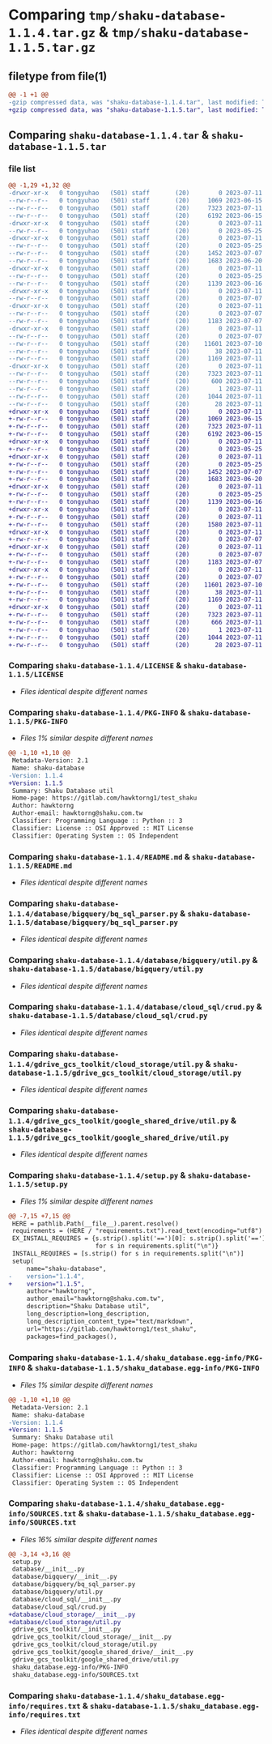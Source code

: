 # Comparing `tmp/shaku-database-1.1.4.tar.gz` & `tmp/shaku-database-1.1.5.tar.gz`

## filetype from file(1)

```diff
@@ -1 +1 @@
-gzip compressed data, was "shaku-database-1.1.4.tar", last modified: Tue Jul 11 09:00:53 2023, max compression
+gzip compressed data, was "shaku-database-1.1.5.tar", last modified: Tue Jul 11 09:10:42 2023, max compression
```

## Comparing `shaku-database-1.1.4.tar` & `shaku-database-1.1.5.tar`

### file list

```diff
@@ -1,29 +1,32 @@
-drwxr-xr-x   0 tongyuhao   (501) staff       (20)        0 2023-07-11 09:00:53.799610 shaku-database-1.1.4/
--rw-r--r--   0 tongyuhao   (501) staff       (20)     1069 2023-06-15 08:18:42.000000 shaku-database-1.1.4/LICENSE
--rw-r--r--   0 tongyuhao   (501) staff       (20)     7323 2023-07-11 09:00:53.799417 shaku-database-1.1.4/PKG-INFO
--rw-r--r--   0 tongyuhao   (501) staff       (20)     6192 2023-06-15 08:05:19.000000 shaku-database-1.1.4/README.md
-drwxr-xr-x   0 tongyuhao   (501) staff       (20)        0 2023-07-11 09:00:53.796421 shaku-database-1.1.4/database/
--rw-r--r--   0 tongyuhao   (501) staff       (20)        0 2023-05-25 07:00:04.000000 shaku-database-1.1.4/database/__init__.py
-drwxr-xr-x   0 tongyuhao   (501) staff       (20)        0 2023-07-11 09:00:53.796924 shaku-database-1.1.4/database/bigquery/
--rw-r--r--   0 tongyuhao   (501) staff       (20)        0 2023-05-25 07:00:04.000000 shaku-database-1.1.4/database/bigquery/__init__.py
--rw-r--r--   0 tongyuhao   (501) staff       (20)     1452 2023-07-07 09:40:34.000000 shaku-database-1.1.4/database/bigquery/bq_sql_parser.py
--rw-r--r--   0 tongyuhao   (501) staff       (20)     1683 2023-06-20 03:32:33.000000 shaku-database-1.1.4/database/bigquery/util.py
-drwxr-xr-x   0 tongyuhao   (501) staff       (20)        0 2023-07-11 09:00:53.797312 shaku-database-1.1.4/database/cloud_sql/
--rw-r--r--   0 tongyuhao   (501) staff       (20)        0 2023-05-25 07:00:04.000000 shaku-database-1.1.4/database/cloud_sql/__init__.py
--rw-r--r--   0 tongyuhao   (501) staff       (20)     1139 2023-06-16 06:51:48.000000 shaku-database-1.1.4/database/cloud_sql/crud.py
-drwxr-xr-x   0 tongyuhao   (501) staff       (20)        0 2023-07-11 09:00:53.797679 shaku-database-1.1.4/gdrive_gcs_toolkit/
--rw-r--r--   0 tongyuhao   (501) staff       (20)        0 2023-07-07 09:40:26.000000 shaku-database-1.1.4/gdrive_gcs_toolkit/__init__.py
-drwxr-xr-x   0 tongyuhao   (501) staff       (20)        0 2023-07-11 09:00:53.797927 shaku-database-1.1.4/gdrive_gcs_toolkit/cloud_storage/
--rw-r--r--   0 tongyuhao   (501) staff       (20)        0 2023-07-07 09:40:26.000000 shaku-database-1.1.4/gdrive_gcs_toolkit/cloud_storage/__init__.py
--rw-r--r--   0 tongyuhao   (501) staff       (20)     1183 2023-07-07 09:40:26.000000 shaku-database-1.1.4/gdrive_gcs_toolkit/cloud_storage/util.py
-drwxr-xr-x   0 tongyuhao   (501) staff       (20)        0 2023-07-11 09:00:53.798367 shaku-database-1.1.4/gdrive_gcs_toolkit/google_shared_drive/
--rw-r--r--   0 tongyuhao   (501) staff       (20)        0 2023-07-07 09:40:26.000000 shaku-database-1.1.4/gdrive_gcs_toolkit/google_shared_drive/__init__.py
--rw-r--r--   0 tongyuhao   (501) staff       (20)    11601 2023-07-10 06:30:13.000000 shaku-database-1.1.4/gdrive_gcs_toolkit/google_shared_drive/util.py
--rw-r--r--   0 tongyuhao   (501) staff       (20)       38 2023-07-11 09:00:53.799652 shaku-database-1.1.4/setup.cfg
--rw-r--r--   0 tongyuhao   (501) staff       (20)     1169 2023-07-11 09:00:26.000000 shaku-database-1.1.4/setup.py
-drwxr-xr-x   0 tongyuhao   (501) staff       (20)        0 2023-07-11 09:00:53.799229 shaku-database-1.1.4/shaku_database.egg-info/
--rw-r--r--   0 tongyuhao   (501) staff       (20)     7323 2023-07-11 09:00:53.000000 shaku-database-1.1.4/shaku_database.egg-info/PKG-INFO
--rw-r--r--   0 tongyuhao   (501) staff       (20)      600 2023-07-11 09:00:53.000000 shaku-database-1.1.4/shaku_database.egg-info/SOURCES.txt
--rw-r--r--   0 tongyuhao   (501) staff       (20)        1 2023-07-11 09:00:53.000000 shaku-database-1.1.4/shaku_database.egg-info/dependency_links.txt
--rw-r--r--   0 tongyuhao   (501) staff       (20)     1044 2023-07-11 09:00:53.000000 shaku-database-1.1.4/shaku_database.egg-info/requires.txt
--rw-r--r--   0 tongyuhao   (501) staff       (20)       28 2023-07-11 09:00:53.000000 shaku-database-1.1.4/shaku_database.egg-info/top_level.txt
+drwxr-xr-x   0 tongyuhao   (501) staff       (20)        0 2023-07-11 09:10:42.467533 shaku-database-1.1.5/
+-rw-r--r--   0 tongyuhao   (501) staff       (20)     1069 2023-06-15 08:18:42.000000 shaku-database-1.1.5/LICENSE
+-rw-r--r--   0 tongyuhao   (501) staff       (20)     7323 2023-07-11 09:10:42.467350 shaku-database-1.1.5/PKG-INFO
+-rw-r--r--   0 tongyuhao   (501) staff       (20)     6192 2023-06-15 08:05:19.000000 shaku-database-1.1.5/README.md
+drwxr-xr-x   0 tongyuhao   (501) staff       (20)        0 2023-07-11 09:10:42.464006 shaku-database-1.1.5/database/
+-rw-r--r--   0 tongyuhao   (501) staff       (20)        0 2023-05-25 07:00:04.000000 shaku-database-1.1.5/database/__init__.py
+drwxr-xr-x   0 tongyuhao   (501) staff       (20)        0 2023-07-11 09:10:42.464536 shaku-database-1.1.5/database/bigquery/
+-rw-r--r--   0 tongyuhao   (501) staff       (20)        0 2023-05-25 07:00:04.000000 shaku-database-1.1.5/database/bigquery/__init__.py
+-rw-r--r--   0 tongyuhao   (501) staff       (20)     1452 2023-07-07 09:40:34.000000 shaku-database-1.1.5/database/bigquery/bq_sql_parser.py
+-rw-r--r--   0 tongyuhao   (501) staff       (20)     1683 2023-06-20 03:32:33.000000 shaku-database-1.1.5/database/bigquery/util.py
+drwxr-xr-x   0 tongyuhao   (501) staff       (20)        0 2023-07-11 09:10:42.465004 shaku-database-1.1.5/database/cloud_sql/
+-rw-r--r--   0 tongyuhao   (501) staff       (20)        0 2023-05-25 07:00:04.000000 shaku-database-1.1.5/database/cloud_sql/__init__.py
+-rw-r--r--   0 tongyuhao   (501) staff       (20)     1139 2023-06-16 06:51:48.000000 shaku-database-1.1.5/database/cloud_sql/crud.py
+drwxr-xr-x   0 tongyuhao   (501) staff       (20)        0 2023-07-11 09:10:42.465467 shaku-database-1.1.5/database/cloud_storage/
+-rw-r--r--   0 tongyuhao   (501) staff       (20)        0 2023-07-11 09:09:30.000000 shaku-database-1.1.5/database/cloud_storage/__init__.py
+-rw-r--r--   0 tongyuhao   (501) staff       (20)     1580 2023-07-11 09:00:21.000000 shaku-database-1.1.5/database/cloud_storage/util.py
+drwxr-xr-x   0 tongyuhao   (501) staff       (20)        0 2023-07-11 09:10:42.465708 shaku-database-1.1.5/gdrive_gcs_toolkit/
+-rw-r--r--   0 tongyuhao   (501) staff       (20)        0 2023-07-07 09:40:26.000000 shaku-database-1.1.5/gdrive_gcs_toolkit/__init__.py
+drwxr-xr-x   0 tongyuhao   (501) staff       (20)        0 2023-07-11 09:10:42.465937 shaku-database-1.1.5/gdrive_gcs_toolkit/cloud_storage/
+-rw-r--r--   0 tongyuhao   (501) staff       (20)        0 2023-07-07 09:40:26.000000 shaku-database-1.1.5/gdrive_gcs_toolkit/cloud_storage/__init__.py
+-rw-r--r--   0 tongyuhao   (501) staff       (20)     1183 2023-07-07 09:40:26.000000 shaku-database-1.1.5/gdrive_gcs_toolkit/cloud_storage/util.py
+drwxr-xr-x   0 tongyuhao   (501) staff       (20)        0 2023-07-11 09:10:42.466328 shaku-database-1.1.5/gdrive_gcs_toolkit/google_shared_drive/
+-rw-r--r--   0 tongyuhao   (501) staff       (20)        0 2023-07-07 09:40:26.000000 shaku-database-1.1.5/gdrive_gcs_toolkit/google_shared_drive/__init__.py
+-rw-r--r--   0 tongyuhao   (501) staff       (20)    11601 2023-07-10 06:30:13.000000 shaku-database-1.1.5/gdrive_gcs_toolkit/google_shared_drive/util.py
+-rw-r--r--   0 tongyuhao   (501) staff       (20)       38 2023-07-11 09:10:42.467573 shaku-database-1.1.5/setup.cfg
+-rw-r--r--   0 tongyuhao   (501) staff       (20)     1169 2023-07-11 09:10:11.000000 shaku-database-1.1.5/setup.py
+drwxr-xr-x   0 tongyuhao   (501) staff       (20)        0 2023-07-11 09:10:42.467173 shaku-database-1.1.5/shaku_database.egg-info/
+-rw-r--r--   0 tongyuhao   (501) staff       (20)     7323 2023-07-11 09:10:42.000000 shaku-database-1.1.5/shaku_database.egg-info/PKG-INFO
+-rw-r--r--   0 tongyuhao   (501) staff       (20)      666 2023-07-11 09:10:42.000000 shaku-database-1.1.5/shaku_database.egg-info/SOURCES.txt
+-rw-r--r--   0 tongyuhao   (501) staff       (20)        1 2023-07-11 09:10:42.000000 shaku-database-1.1.5/shaku_database.egg-info/dependency_links.txt
+-rw-r--r--   0 tongyuhao   (501) staff       (20)     1044 2023-07-11 09:10:42.000000 shaku-database-1.1.5/shaku_database.egg-info/requires.txt
+-rw-r--r--   0 tongyuhao   (501) staff       (20)       28 2023-07-11 09:10:42.000000 shaku-database-1.1.5/shaku_database.egg-info/top_level.txt
```

### Comparing `shaku-database-1.1.4/LICENSE` & `shaku-database-1.1.5/LICENSE`

 * *Files identical despite different names*

### Comparing `shaku-database-1.1.4/PKG-INFO` & `shaku-database-1.1.5/PKG-INFO`

 * *Files 1% similar despite different names*

```diff
@@ -1,10 +1,10 @@
 Metadata-Version: 2.1
 Name: shaku-database
-Version: 1.1.4
+Version: 1.1.5
 Summary: Shaku Database util
 Home-page: https://gitlab.com/hawktorng1/test_shaku
 Author: hawktorng
 Author-email: hawktorng@shaku.com.tw
 Classifier: Programming Language :: Python :: 3
 Classifier: License :: OSI Approved :: MIT License
 Classifier: Operating System :: OS Independent
```

### Comparing `shaku-database-1.1.4/README.md` & `shaku-database-1.1.5/README.md`

 * *Files identical despite different names*

### Comparing `shaku-database-1.1.4/database/bigquery/bq_sql_parser.py` & `shaku-database-1.1.5/database/bigquery/bq_sql_parser.py`

 * *Files identical despite different names*

### Comparing `shaku-database-1.1.4/database/bigquery/util.py` & `shaku-database-1.1.5/database/bigquery/util.py`

 * *Files identical despite different names*

### Comparing `shaku-database-1.1.4/database/cloud_sql/crud.py` & `shaku-database-1.1.5/database/cloud_sql/crud.py`

 * *Files identical despite different names*

### Comparing `shaku-database-1.1.4/gdrive_gcs_toolkit/cloud_storage/util.py` & `shaku-database-1.1.5/gdrive_gcs_toolkit/cloud_storage/util.py`

 * *Files identical despite different names*

### Comparing `shaku-database-1.1.4/gdrive_gcs_toolkit/google_shared_drive/util.py` & `shaku-database-1.1.5/gdrive_gcs_toolkit/google_shared_drive/util.py`

 * *Files identical despite different names*

### Comparing `shaku-database-1.1.4/setup.py` & `shaku-database-1.1.5/setup.py`

 * *Files 1% similar despite different names*

```diff
@@ -7,15 +7,15 @@
 HERE = pathlib.Path(__file__).parent.resolve()
 requirements = (HERE / "requirements.txt").read_text(encoding="utf8")
 EX_INSTALL_REQUIRES = {s.strip().split('==')[0]: s.strip().split('==')[1] if len(s.strip().split('==')) > 1 else ""
                        for s in requirements.split("\n")}
 INSTALL_REQUIRES = [s.strip() for s in requirements.split("\n")]
 setup(
     name="shaku-database",
-    version="1.1.4",
+    version="1.1.5",
     author="hawktorng",
     author_email="hawktorng@shaku.com.tw",
     description="Shaku Database util",
     long_description=long_description,
     long_description_content_type="text/markdown",
     url="https://gitlab.com/hawktorng1/test_shaku",
     packages=find_packages(),
```

### Comparing `shaku-database-1.1.4/shaku_database.egg-info/PKG-INFO` & `shaku-database-1.1.5/shaku_database.egg-info/PKG-INFO`

 * *Files 1% similar despite different names*

```diff
@@ -1,10 +1,10 @@
 Metadata-Version: 2.1
 Name: shaku-database
-Version: 1.1.4
+Version: 1.1.5
 Summary: Shaku Database util
 Home-page: https://gitlab.com/hawktorng1/test_shaku
 Author: hawktorng
 Author-email: hawktorng@shaku.com.tw
 Classifier: Programming Language :: Python :: 3
 Classifier: License :: OSI Approved :: MIT License
 Classifier: Operating System :: OS Independent
```

### Comparing `shaku-database-1.1.4/shaku_database.egg-info/SOURCES.txt` & `shaku-database-1.1.5/shaku_database.egg-info/SOURCES.txt`

 * *Files 16% similar despite different names*

```diff
@@ -3,14 +3,16 @@
 setup.py
 database/__init__.py
 database/bigquery/__init__.py
 database/bigquery/bq_sql_parser.py
 database/bigquery/util.py
 database/cloud_sql/__init__.py
 database/cloud_sql/crud.py
+database/cloud_storage/__init__.py
+database/cloud_storage/util.py
 gdrive_gcs_toolkit/__init__.py
 gdrive_gcs_toolkit/cloud_storage/__init__.py
 gdrive_gcs_toolkit/cloud_storage/util.py
 gdrive_gcs_toolkit/google_shared_drive/__init__.py
 gdrive_gcs_toolkit/google_shared_drive/util.py
 shaku_database.egg-info/PKG-INFO
 shaku_database.egg-info/SOURCES.txt
```

### Comparing `shaku-database-1.1.4/shaku_database.egg-info/requires.txt` & `shaku-database-1.1.5/shaku_database.egg-info/requires.txt`

 * *Files identical despite different names*

